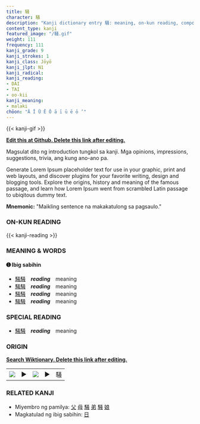 ```yaml
---
title: 騒
character: 騒
description: "Kanji dictionary entry 騒: meaning, on-kun reading, compounds, origin, related kanji"
content_type: kanji
featured_image: "/騒.gif"
weight: 111
frequency: 111
kanji_grade: 9
kanji_strokes: 1
kanji_class: Jōyō
kanji_jlpt: N1
kanji_radical: 
kanji_reading: 
- DAI
- TAI
- oo-kii
kanji_meaning:
- malaki
chōon: "Ā Ī Ū Ē Ō ā ī ū ē ō ’"
---
```

[//]: # (Don't edit the line below. Kanji animated GIF code is automatically generated.)
{{< kanji-gif >}}

[//]: # (Edit below this line.)

**[Edit this at Github. Delete this link after editing.](https://github.com/tim0g/tim/tree/main/content/kanji/騒/index.md)**

Magsulat dito ng introduction tungkol sa kanji. Mga opinions, impressions, suggestions, trivia, ang kung ano-ano pa.

Generate Lorem Ipsum placeholder text for use in your graphic, print and web layouts, and discover plugins for your favorite writing, design and blogging tools. Explore the origins, history and meaning of the famous passage, and learn how Lorem Ipsum went from scrambled Latin passage to ubiqitous dummy text.
 
**Mnemonic:** "Maikling sentence na makakatulong sa pagsaulo."

### ON-KUN READING

[//]: # (Don't edit the line below. ON-KUN READING code is automatically generated.)
{{< kanji-reading >}}

### MEANING & WORDS

#### ➊ **Ibig sabihin**
  - [騒](../騒)[騒](../騒)　***reading***　meaning
  - [騒](../騒)[騒](../騒)　***reading***　meaning
  - [騒](../騒)[騒](../騒)　***reading***　meaning
  - [騒](../騒)[騒](../騒)　***reading***　meaning

### SPECIAL READING
  - [騒](../騒)[騒](../騒)　***reading***　meaning

### ORIGIN

**[Search Wiktionary. Delete this link after editing.](https://wiktionary.org/wiki/騒)**
<table class="kanji-table"><tr><td>
<img src="60px-騒-bronze.svg.png">
</td><td>▶</td><td>
<img src="60px-騒-oracle.svg.png">
</td><td>▶</td>
<td class="kanji-origin">騒</td>
</tr></table>

### RELATED KANJI
- Miyembro ng pamilya: [父](../父) [母](../母) [騒](../騒) [弟](../弟) [騒](../騒) [娘](../娘)
- Magkatulad ng ibig sabihin: [日](../日)
